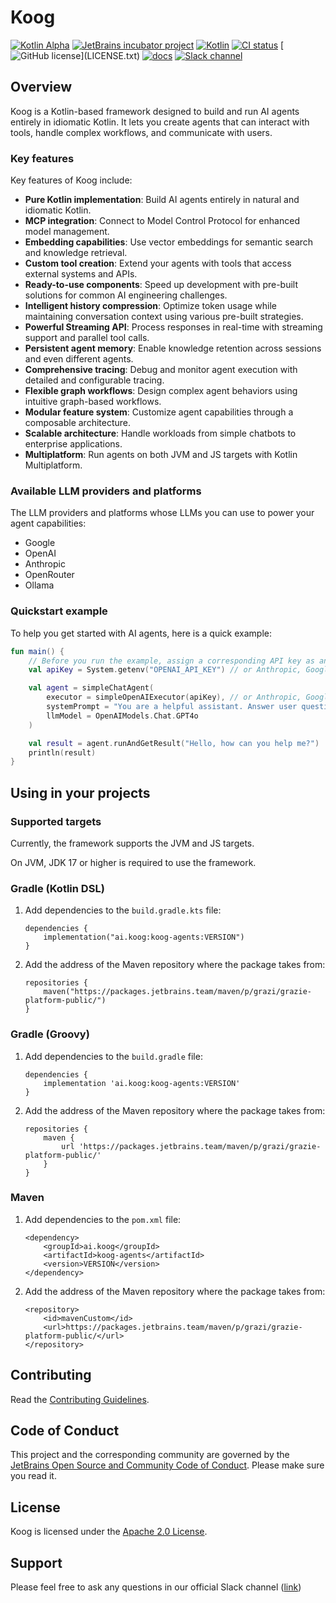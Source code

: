 # Koog

[![Kotlin Alpha](https://kotl.in/badges/alpha.svg)](https://kotlinlang.org/docs/components-stability.html)
[![JetBrains incubator project](https://jb.gg/badges/incubator.svg)](https://github.com/JetBrains#jetbrains-on-github)
[![Kotlin](https://img.shields.io/badge/kotlin-2.1-blue.svg?logo=kotlin)](http://kotlinlang.org)
[![CI status](https://img.shields.io/github/checks-status/JetBrains/koog/main)](https://github.com/JetBrains/koog/actions?query=branch%3Amain)
[![GitHub license](https://img.shields.io/github/license/JetBrains/koog?)](LICENSE.txt)
[![docs](https://img.shields.io/badge/documentation-blue)](https://docs.koog.ai)
[![Slack channel](https://img.shields.io/badge/chat-slack-green.svg?logo=slack)](https://kotlinlang.slack.com/messages/koog-agentic-framework/)
<!-- TODO: maven central link -->

## Overview

Koog is a Kotlin-based framework designed to build and run AI agents entirely in idiomatic Kotlin. It lets you create agents that can interact with tools, handle complex workflows, and communicate with users.

### Key features

Key features of Koog include:

- **Pure Kotlin implementation**: Build AI agents entirely in natural and idiomatic Kotlin.
- **MCP integration**: Connect to Model Control Protocol for enhanced model management.
- **Embedding capabilities**: Use vector embeddings for semantic search and knowledge retrieval.
- **Custom tool creation**: Extend your agents with tools that access external systems and APIs.
- **Ready-to-use components**: Speed up development with pre-built solutions for common AI engineering challenges.
- **Intelligent history compression**: Optimize token usage while maintaining conversation context using various pre-built strategies.
- **Powerful Streaming API**: Process responses in real-time with streaming support and parallel tool calls.
- **Persistent agent memory**: Enable knowledge retention across sessions and even different agents.
- **Comprehensive tracing**: Debug and monitor agent execution with detailed and configurable tracing.
- **Flexible graph workflows**: Design complex agent behaviors using intuitive graph-based workflows.
- **Modular feature system**: Customize agent capabilities through a composable architecture.
- **Scalable architecture**: Handle workloads from simple chatbots to enterprise applications.
- **Multiplatform**: Run agents on both JVM and JS targets with Kotlin Multiplatform.

### Available LLM providers and platforms

The LLM providers and platforms whose LLMs you can use to power your agent capabilities:

- Google
- OpenAI
- Anthropic
- OpenRouter
- Ollama

### Quickstart example

To help you get started with AI agents, here is a quick example:

```kotlin
fun main() {
    // Before you run the example, assign a corresponding API key as an environment variable.
    val apiKey = System.getenv("OPENAI_API_KEY") // or Anthropic, Google, OpenRouter, etc.

    val agent = simpleChatAgent(
        executor = simpleOpenAIExecutor(apiKey), // or Anthropic, Google, OpenRouter, etc.
        systemPrompt = "You are a helpful assistant. Answer user questions concisely.",
        llmModel = OpenAIModels.Chat.GPT4o
    )

    val result = agent.runAndGetResult("Hello, how can you help me?")
    println(result)
}
```

## Using in your projects

### Supported targets

Currently, the framework supports the JVM and JS targets.

On JVM, JDK 17 or higher is required to use the framework.

### Gradle (Kotlin DSL)

1. Add dependencies to the `build.gradle.kts` file:

    ```
    dependencies {
        implementation("ai.koog:koog-agents:VERSION")
    }
    ```

2. Add the address of the Maven repository where the package takes from:

    ```
    repositories {
        maven("https://packages.jetbrains.team/maven/p/grazi/grazie-platform-public/")
    }
    ```

### Gradle (Groovy)

1. Add dependencies to the `build.gradle` file:

    ```
    dependencies {
        implementation 'ai.koog:koog-agents:VERSION'
    }
    ```

2. Add the address of the Maven repository where the package takes from:

    ```
    repositories {
        maven {
            url 'https://packages.jetbrains.team/maven/p/grazi/grazie-platform-public/'
        }
    }
    ```

### Maven

1. Add dependencies to the `pom.xml` file:

    ```
    <dependency>
        <groupId>ai.koog</groupId>
        <artifactId>koog-agents</artifactId>
        <version>VERSION</version>
    </dependency>
    ```

2. Add the address of the Maven repository where the package takes from:

    ```
    <repository>
        <id>mavenCustom</id>
        <url>https://packages.jetbrains.team/maven/p/grazi/grazie-platform-public/</url>
    </repository>
    ```

## Contributing
Read the [Contributing Guidelines](CONTRIBUTING.md).

## Code of Conduct
This project and the corresponding community are governed by the [JetBrains Open Source and Community Code of Conduct](https://github.com/jetbrains#code-of-conduct). Please make sure you read it.

## License
Koog is licensed under the [Apache 2.0 License](LICENSE.txt).

## Support

Please feel free to ask any questions in our official Slack channel ([link](https://kotlinlang.slack.com/archives/C08SLB97W23))
